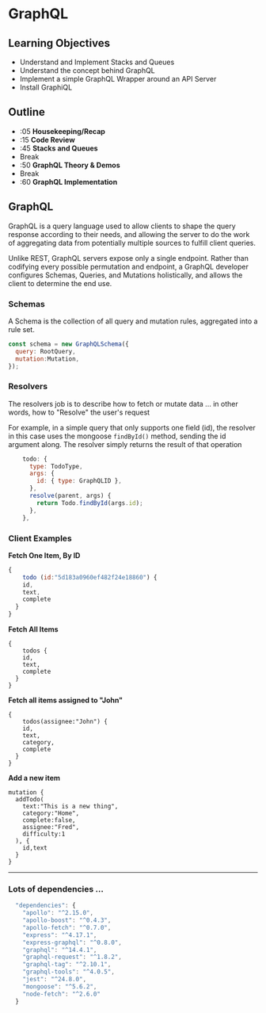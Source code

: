 # GraphQL

## Learning Objectives
* Understand and Implement Stacks and Queues
* Understand the concept behind GraphQL
* Implement a simple GraphQL Wrapper around an API Server
* Install GraphiQL

## Outline
* :05 **Housekeeping/Recap**
* :15 **Code Review**
* :45 **Stacks and Queues**
* Break
* :50 **GraphQL Theory & Demos**
* Break
* :60 **GraphQL Implementation**

## GraphQL

GraphQL is a query language used to allow clients to shape the query response according to their needs, and allowing the server to do the work of aggregating data from potentially multiple sources to fulfill client queries.

Unlike REST, GraphQL servers expose only a single endpoint. Rather than codifying every possible permutation and endpoint, a GraphQL developer configures Schemas, Queries, and Mutations holistically, and allows the client to determine the end use.

### Schemas
A Schema is the collection of all query and mutation rules, aggregated into a rule set.

```javascript
const schema = new GraphQLSchema({
  query: RootQuery,
  mutation:Mutation,
});
```

### Resolvers
The resolvers job is to describe how to fetch or mutate data ... in other words, how to "Resolve" the user's request

For example, in a simple query that only supports one field (id), the resolver in this case uses the mongoose `findById()` method, sending the id argument along.  The resolver simply returns the result of that operation

```javascript
    todo: {
      type: TodoType,
      args: {
        id: { type: GraphQLID },
      },
      resolve(parent, args) {
        return Todo.findById(args.id);
      },
    },
```

### Client Examples

**Fetch One Item, By ID**
```javascript
{
	todo (id:"5d183a0960ef482f24e18860") {
    id,
    text,
    complete
  }
}
```

**Fetch All Items**
```
{
	todos {
    id,
    text,
    complete
  }
}
```

**Fetch all items assigned to "John"**
```
{
	todos(assignee:"John") {
    id,
    text,
    category,
    complete
  }
}
```

**Add a new item**
```
mutation {
  addTodo(
    text:"This is a new thing",
    category:"Home",
    complete:false,
    assignee:"Fred",
    difficulty:1
  ), {
    id,text
  }
}
```
---
### Lots of dependencies ...
```javascript
  "dependencies": {
    "apollo": "^2.15.0",
    "apollo-boost": "^0.4.3",
    "apollo-fetch": "^0.7.0",
    "express": "^4.17.1",
    "express-graphql": "^0.8.0",
    "graphql": "^14.4.1",
    "graphql-request": "^1.8.2",
    "graphql-tag": "^2.10.1",
    "graphql-tools": "^4.0.5",
    "jest": "^24.8.0",
    "mongoose": "^5.6.2",
    "node-fetch": "^2.6.0"
  }
```
